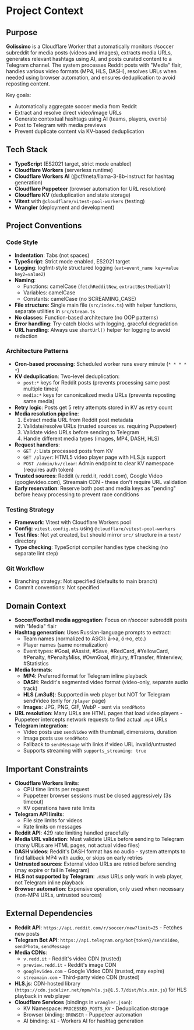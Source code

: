 # Project Context

## Purpose

**Golissimo** is a Cloudflare Worker that automatically monitors r/soccer subreddit for media posts (videos and images), extracts media URLs, generates relevant hashtags using AI, and posts curated content to a Telegram channel. The system processes Reddit posts with "Media" flair, handles various video formats (MP4, HLS, DASH), resolves URLs when needed using browser automation, and ensures deduplication to avoid reposting content.

Key goals:

- Automatically aggregate soccer media from Reddit
- Extract and resolve direct video/image URLs
- Generate contextual hashtags using AI (teams, players, events)
- Post to Telegram with media previews
- Prevent duplicate content via KV-based deduplication

## Tech Stack

- **TypeScript** (ES2021 target, strict mode enabled)
- **Cloudflare Workers** (serverless runtime)
- **Cloudflare Workers AI** (@cf/meta/llama-3-8b-instruct for hashtag generation)
- **Cloudflare Puppeteer** (browser automation for URL resolution)
- **Cloudflare KV** (deduplication and state storage)
- **Vitest** with `@cloudflare/vitest-pool-workers` (testing)
- **Wrangler** (deployment and development)

## Project Conventions

### Code Style

- **Indentation**: Tabs (not spaces)
- **TypeScript**: Strict mode enabled, ES2021 target
- **Logging**: logfmt-style structured logging (`evt=event_name key=value key2=value2`)
- **Naming**:
  - Functions: camelCase (`fetchRedditNew`, `extractBestMediaUrl`)
  - Variables: camelCase
  - Constants: camelCase (no SCREAMING_CASE)
- **File structure**: Single main file (`src/index.ts`) with helper functions, separate utilities in `src/stream.ts`
- **No classes**: Function-based architecture (no OOP patterns)
- **Error handling**: Try-catch blocks with logging, graceful degradation
- **URL handling**: Always use `shortUrl()` helper for logging to avoid redaction

### Architecture Patterns

- **Cron-based processing**: Scheduled worker runs every minute (`* * * * *`)
- **KV deduplication**: Two-level deduplication:
  - `post:*` keys for Reddit posts (prevents processing same post multiple times)
  - `media:*` keys for canonicalized media URLs (prevents reposting same media)
- **Retry logic**: Posts get 5 retry attempts stored in KV as retry count
- **Media resolution pipeline**:
  1. Extract media URL from Reddit post metadata
  2. Validate/resolve URLs (trusted sources vs. requiring Puppeteer)
  3. Validate video URLs before sending to Telegram
  4. Handle different media types (images, MP4, DASH, HLS)
- **Request handlers**:
  - `GET /`: Lists processed posts from KV
  - `GET /player`: HTML5 video player page with HLS.js support
  - `POST /admin/kv/clear`: Admin endpoint to clear KV namespace (requires auth token)
- **Trusted sources**: Reddit (v.redd.it, reddit.com), Google Video (googlevideo.com), Streamain CDN - these don't require URL validation
- **Early reservation**: Reserve both post and media keys as "pending" before heavy processing to prevent race conditions

### Testing Strategy

- **Framework**: Vitest with Cloudflare Workers pool
- **Config**: `vitest.config.mts` using `@cloudflare/vitest-pool-workers`
- **Test files**: Not yet created, but should mirror `src/` structure in a `test/` directory
- **Type checking**: TypeScript compiler handles type checking (no separate lint step)

### Git Workflow

- Branching strategy: Not specified (defaults to main branch)
- Commit conventions: Not specified

## Domain Context

- **Soccer/Football media aggregation**: Focus on r/soccer subreddit posts with "Media" flair
- **Hashtag generation**: Uses Russian-language prompts to extract:
  - Team names (normalized to ASCII: ä→a, ö→o, etc.)
  - Player names (same normalization)
  - Event types: #Goal, #Assist, #Save, #RedCard, #YellowCard, #Penalty, #PenaltyMiss, #OwnGoal, #Injury, #Transfer, #Interview, #Statistics
- **Media formats**:
  - **MP4**: Preferred format for Telegram inline playback
  - **DASH**: Reddit's segmented video format (video-only, separate audio track)
  - **HLS (.m3u8)**: Supported in web player but NOT for Telegram sendVideo (only for `/player` page)
  - **Images**: JPG, PNG, GIF, WebP - sent via `sendPhoto`
- **URL resolution**: Many URLs are HTML pages that load video players - Puppeteer intercepts network requests to find actual `.mp4` URLs
- **Telegram integration**:
  - Video posts use `sendVideo` with thumbnail, dimensions, duration
  - Image posts use `sendPhoto`
  - Fallback to `sendMessage` with links if video URL invalid/untrusted
  - Supports streaming with `supports_streaming: true`

## Important Constraints

- **Cloudflare Workers limits**:
  - CPU time limits per request
  - Puppeteer browser sessions must be closed aggressively (3s timeout)
  - KV operations have rate limits
- **Telegram API limits**:
  - File size limits for videos
  - Rate limits on messages
- **Reddit API**: 429 rate limiting handled gracefully
- **Media URL validation**: Must validate URLs before sending to Telegram (many URLs are HTML pages, not actual video files)
- **DASH videos**: Reddit's DASH format has no audio - system attempts to find fallback MP4 with audio, or skips on early retries
- **Untrusted sources**: External video URLs are retried before sending (may expire or fail in Telegram)
- **HLS not supported by Telegram**: `.m3u8` URLs only work in web player, not Telegram inline playback
- **Browser automation**: Expensive operation, only used when necessary (non-MP4 URLs, untrusted sources)

## External Dependencies

- **Reddit API**: `https://api.reddit.com/r/soccer/new?limit=25` - Fetches new posts
- **Telegram Bot API**: `https://api.telegram.org/bot{token}/sendVideo`, `sendPhoto`, `sendMessage`
- **Media CDNs**:
  - `v.redd.it` - Reddit's video CDN (trusted)
  - `preview.redd.it` - Reddit's image CDN
  - `googlevideo.com` - Google Video CDN (trusted, may expire)
  - `streamain.com` - Third-party video CDN (trusted)
- **HLS.js**: CDN-hosted library (`https://cdn.jsdelivr.net/npm/hls.js@1.5.7/dist/hls.min.js`) for HLS playback in web player
- **Cloudflare Services** (bindings in `wrangler.json`):
  - KV Namespace: `PROCESSED_POSTS_KV` - Deduplication storage
  - Browser binding: `BROWSER` - Puppeteer automation
  - AI binding: `AI` - Workers AI for hashtag generation
